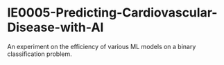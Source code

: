 # IE0005-Predicting-Cardiovascular-Disease-with-AI
An experiment on the efficiency of various ML models on a binary classification problem.
